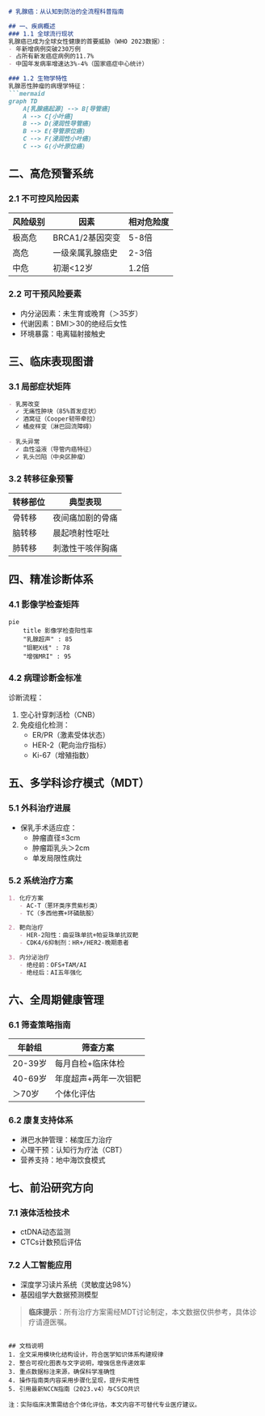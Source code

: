 

```markdown
# 乳腺癌：从认知到防治的全流程科普指南

## 一、疾病概述
### 1.1 全球流行现状
乳腺癌已成为全球女性健康的首要威胁（WHO 2023数据）：
- 年新增病例突破230万例
- 占所有新发癌症病例的11.7%
- 中国年发病率增速达3%-4%（国家癌症中心统计）

### 1.2 生物学特性
乳腺恶性肿瘤的病理学特征：
```mermaid
graph TD
    A[乳腺癌起源] --> B[导管癌]
    A --> C[小叶癌]
    B --> D(浸润性导管癌)
    B --> E(导管原位癌)
    C --> F(浸润性小叶癌)
    C --> G(小叶原位癌)
```

## 二、高危预警系统
### 2.1 不可控风险因素
| 风险级别 | 因素                | 相对危险度 |
|----------|---------------------|------------|
| 极高危   | BRCA1/2基因突变     | 5-8倍      |
| 高危      | 一级亲属乳腺癌史    | 2-3倍      |
| 中危      | 初潮<12岁           | 1.2倍      |

### 2.2 可干预风险要素
- 内分泌因素：未生育或晚育（＞35岁）
- 代谢因素：BMI＞30的绝经后女性
- 环境暴露：电离辐射接触史

## 三、临床表现图谱
### 3.1 局部症状矩阵
```markdown
- 乳房改变
  ✓ 无痛性肿块（85%首发症状）
  ✓ 酒窝征（Cooper韧带牵拉）
  ✓ 橘皮样变（淋巴回流障碍）
  
- 乳头异常
  ✓ 血性溢液（导管内癌特征）
  ✓ 乳头凹陷（中央区肿瘤）
```

### 3.2 转移征象预警
转移部位 | 典型表现
---|---
骨转移   | 夜间痛加剧的骨痛
脑转移   | 晨起喷射性呕吐
肺转移   | 刺激性干咳伴胸痛

## 四、精准诊断体系
### 4.1 影像学检查矩阵
```mermaid
pie
    title 影像学检查阳性率
    "乳腺超声" : 85
    "钼靶X线" : 78
    "增强MRI" : 95
```

### 4.2 病理诊断金标准
诊断流程：
1. 空心针穿刺活检（CNB）
2. 免疫组化检测：
   - ER/PR（激素受体状态）
   - HER-2（靶向治疗指标）
   - Ki-67（增殖指数）

## 五、多学科诊疗模式（MDT）
### 5.1 外科治疗进展
- 保乳手术适应症：
  - 肿瘤直径≤3cm
  - 肿瘤距乳头＞2cm
  - 单发局限性病灶

### 5.2 系统治疗方案
```markdown
1. 化疗方案
   - AC-T（蒽环类序贯紫杉类）
   - TC（多西他赛+环磷酰胺）

2. 靶向治疗
   - HER-2阳性：曲妥珠单抗+帕妥珠单抗双靶
   - CDK4/6抑制剂：HR+/HER2-晚期患者

3. 内分泌治疗
   - 绝经前：OFS+TAM/AI
   - 绝经后：AI五年强化
```

## 六、全周期健康管理
### 6.1 筛查策略指南
年龄组 | 筛查方案
---|---
20-39岁 | 每月自检+临床体检
40-69岁 | 年度超声+两年一次钼靶
＞70岁 | 个体化评估

### 6.2 康复支持体系
- 淋巴水肿管理：梯度压力治疗
- 心理干预：认知行为疗法（CBT）
- 营养支持：地中海饮食模式

## 七、前沿研究方向
### 7.1 液体活检技术
- ctDNA动态监测
- CTCs计数预后评估

### 7.2 人工智能应用
- 深度学习读片系统（灵敏度达98%）
- 基因组学大数据预测模型

> **临床提示**：所有治疗方案需经MDT讨论制定，本文数据仅供参考，具体诊疗请遵医嘱。
```

## 文档说明
1. 全文采用模块化结构设计，符合医学知识体系构建规律
2. 整合可视化图表与文字说明，增强信息传递效率
3. 重点数据标注来源，确保科学准确性
4. 操作指南类内容采用步骤化呈现，提升实用性
5. 引用最新NCCN指南（2023.v4）与CSCO共识

注：实际临床决策需结合个体化评估，本文内容不可替代专业医疗建议。